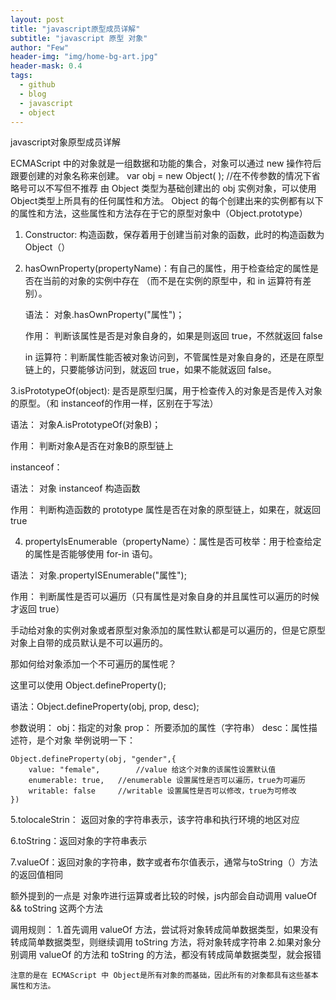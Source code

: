 ```yaml
---
layout: post
title: "javascript原型成员详解"
subtitle: "javascript 原型 对象"
author: "Few"
header-img: "img/home-bg-art.jpg"
header-mask: 0.4
tags:
  - github
  - blog
  - javascript
  - object
---
```




javascript对象原型成员详解


ECMAScript 中的对象就是一组数据和功能的集合，对象可以通过 new 操作符后跟要创建的对象名称来创建。
	var obj =  new Object( );   //在不传参数的情况下省略号可以不写但不推荐
由 Object 类型为基础创建出的 obj 实例对象，可以使用 Object类型上所具有的任何属性和方法。
Object 的每个创建出来的实例都有以下的属性和方法，这些属性和方法存在于它的原型对象中（Object.prototype）

1. Constructor:  构造函数，保存着用于创建当前对象的函数，此时的构造函数为 Object（）

2. hasOwnProperty(propertyName)：有自己的属性，用于检查给定的属性是否在当前的对象的实例中存在    （而不是在实例的原型中，和 in 运算符有差别）。

   语法： 对象.hasOwnProperty("属性")；

   作用： 判断该属性是否是对象自身的，如果是则返回 true，不然就返回 false

   in 运算符：判断属性能否被对象访问到，不管属性是对象自身的，还是在原型链上的，只要能够访问到，就返回 true，如果不能就返回 false。

3.isPrototypeOf(object): 是否是原型归属，用于检查传入的对象是否是传入对象的原型。（和 instanceof的作用一样，区别在于写法）

语法： 对象A.isPrototypeOf(对象B)；

作用： 判断对象A是否在对象B的原型链上

instanceof：

语法： 对象 instanceof 构造函数

作用： 判断构造函数的 prototype 属性是否在对象的原型链上，如果在，就返回 true


4. propertyIsEnumerable（propertyName）：属性是否可枚举：用于检查给定的属性是否能够使用 for-in 语句。

语法： 对象.propertyISEnumerable("属性");

作用： 判断属性是否可以遍历（只有属性是对象自身的并且属性可以遍历的时候才返回 true）

手动给对象的实例对象或者原型对象添加的属性默认都是可以遍历的，但是它原型对象上自带的成员默认是不可以遍历的。

那如何给对象添加一个不可遍历的属性呢？

这里可以使用 Object.defineProperty();

语法：Object.defineProperty(obj, prop, desc);

参数说明：
	obj：指定的对象
	prop： 所要添加的属性（字符串）
	desc：属性描述符，是个对象
举例说明一下：

	Object.defineProperty(obj, "gender",{
		value: "female",		//value 给这个对象的该属性设置默认值
		enumerable: true, 	//enumerable 设置属性是否可以遍历，true为可遍历
		writable: false		//writable 设置属性是否可以修改，true为可修改
	})


5.tolocaleStrin： 返回对象的字符串表示，该字符串和执行环境的地区对应

6.toString：返回对象的字符串表示 

7.valueOf：返回对象的字符串，数字或者布尔值表示，通常与toString（）方法的返回值相同

额外提到的一点是 对象咋进行运算或者比较的时候，js内部会自动调用 valueOf && toString 这两个方法

调用规则：
	1.首先调用 valueOf 方法，尝试将对象转成简单数据类型，如果没有转成简单数据类型，则继续调用 toString 方法，将对象转成字符串
	2.如果对象分别调用 valueOf  的方法和 toString 的方法，都没有转成简单数据类型，就会报错 

	注意的是在 ECMAScript 中 Object是所有对象的而基础，因此所有的对象都具有这些基本属性和方法。



	









	



	 
